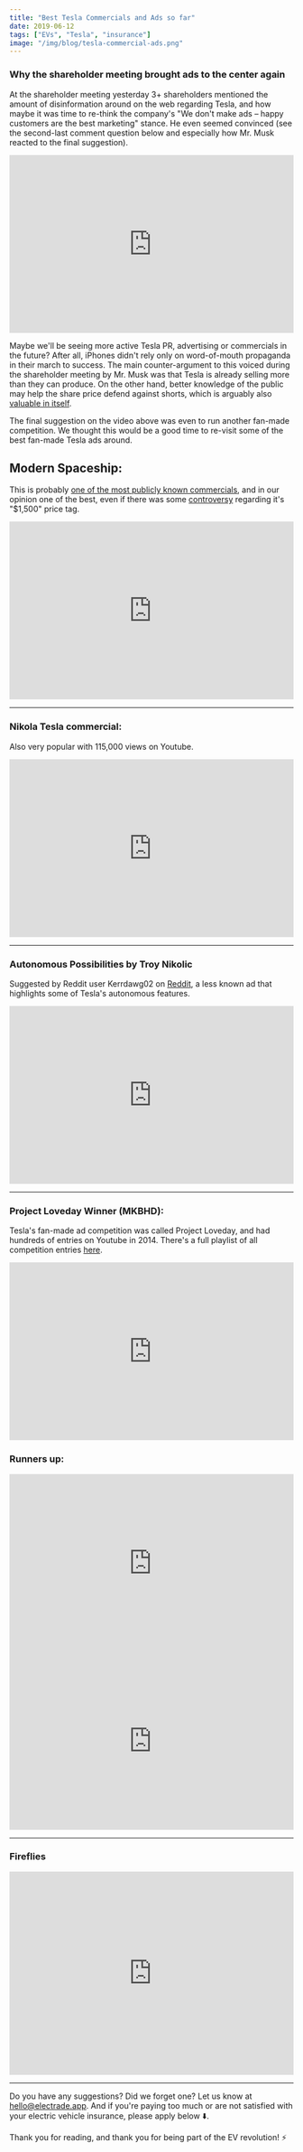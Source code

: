 ```yaml
---
title: "Best Tesla Commercials and Ads so far"
date: 2019-06-12
tags: ["EVs", "Tesla", "insurance"]
image: "/img/blog/tesla-commercial-ads.png"
---
```


### Why the shareholder meeting brought ads to the center again

At the shareholder meeting yesterday 3+ shareholders mentioned the amount of disinformation around on the web regarding Tesla, and how maybe it was time to re-think the company's "We don't make ads – happy customers are the best marketing" stance. He even seemed convinced (see the second-last comment question below and especially how Mr. Musk reacted to the final suggestion). 

<iframe width="100%" height="315" src="https://www.youtube.com/embed/Va5i42D13cI?start=6534" frameborder="0" allow="accelerometer; autoplay; encrypted-media; gyroscope; picture-in-picture" allowfullscreen></iframe>

Maybe we'll be seeing more active Tesla PR, advertising or commercials in the future? After all, iPhones didn't rely only on word-of-mouth propaganda in their march to success. The main counter-argument to this voiced during the shareholder meeting by Mr. Musk was that Tesla is already selling more than they can produce. On the other hand, better knowledge of the public may help the share price defend against shorts, which is arguably also [valuable in itself](https://www.teslarati.com/tesla-tsla-bulls-vs-bears-elon-musk-model-3-demand-q2-2019/).

The final suggestion on the video above was even to run another fan-made competition. We thought this would be a good time to re-visit some of the best fan-made Tesla ads around.

## Modern Spaceship:

This is probably [one of the most publicly known commercials](https://www.usatoday.com/story/driveon/2014/03/18/tesla-1500-ad-musk/6584835/), and in our opinion one of the best, even if there was some [controversy](https://adage.com/article/agency-viewpoint/tesla-ad-cost-1-500/292345?ttl=1396551200) regarding it's "$1,500" price tag.

<iframe width="100%" height="315" src="https://www.youtube.com/embed/Sbr_zx0sjUs" frameborder="0" allow="accelerometer; autoplay; encrypted-media; gyroscope; picture-in-picture" allowfullscreen></iframe>

----

### Nikola Tesla commercial:

Also very popular with 115,000 views on Youtube.

<iframe width="100%" height="315" src="https://www.youtube.com/embed/3pndnueOCrw" frameborder="0" allow="accelerometer; autoplay; encrypted-media; gyroscope; picture-in-picture" allowfullscreen></iframe>

----


### Autonomous Possibilities by Troy Nikolic
Suggested by Reddit user Kerrdawg02 on [Reddit](https://www.reddit.com/r/teslamotors/comments/bzyhdx/best_fanmade_tesla_commercials_and_ads_so_far/), a less known ad that highlights some of Tesla's autonomous features.

<iframe width="100%" height="315" src="https://www.youtube.com/embed/AviBGkm3Bpg" frameborder="0" allow="accelerometer; autoplay; encrypted-media; gyroscope; picture-in-picture" allowfullscreen></iframe>


----

### Project Loveday Winner (MKBHD):

Tesla's fan-made ad competition was called Project Loveday, and had hundreds of entries on Youtube in 2014. There's a full playlist of all competition entries [here](https://www.youtube.com/playlist?list=PL6-KpxT_cAPfpXYPUIWx0NGWXAxyW-BBg).

<iframe width="100%" height="315" src="https://www.youtube.com/embed/oSnoYEzZnUg" frameborder="0" allow="accelerometer; autoplay; encrypted-media; gyroscope; picture-in-picture" allowfullscreen></iframe>

### Runners up:

<iframe width="100%" height="315" src="https://www.youtube.com/embed/tTkNWiYR_Vo" frameborder="0" allow="accelerometer; autoplay; encrypted-media; gyroscope; picture-in-picture" allowfullscreen></iframe>

<iframe width="100%" height="315" src="https://www.youtube.com/embed/4y4rhK-OB5Q" frameborder="0" allow="accelerometer; autoplay; encrypted-media; gyroscope; picture-in-picture" allowfullscreen></iframe>


-------

### Fireflies

<iframe src="https://player.vimeo.com/video/140983024" width="100%" height="360" frameborder="0" allow="autoplay; fullscreen" allowfullscreen></iframe>


---------



Do you have any suggestions? Did we forget one? Let us know at hello@electrade.app. And if you're paying too much or are not satisfied with your electric vehicle insurance, please apply below ⬇️.

Thank you for reading, and thank you for being part of the EV revolution! ⚡️